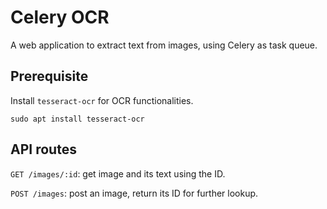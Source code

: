 # Celery OCR

A web application to extract text from images, using Celery as task queue.

## Prerequisite

Install `tesseract-ocr` for OCR functionalities.

```
sudo apt install tesseract-ocr
```

## API routes

`GET /images/:id`: get image and its text using the ID.

`POST /images`: post an image, return its ID for further lookup.